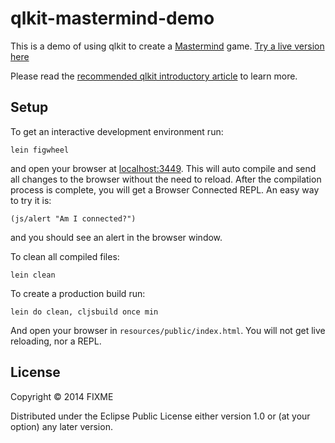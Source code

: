 # qlkit-mastermind-demo

This is a demo of using qlkit to create a [Mastermind](https://en.wikipedia.org/wiki/Mastermind_(board_game)) game. [Try a live version here](https://forward-blockchain.github.io/qlkit-mastermind-demo/index.html)

Please read the [recommended qlkit introductory article](https://medium.com/p/79b7b118ddac) to learn more.

## Setup

To get an interactive development environment run:

    lein figwheel

and open your browser at [localhost:3449](http://localhost:3449/).
This will auto compile and send all changes to the browser without the
need to reload. After the compilation process is complete, you will
get a Browser Connected REPL. An easy way to try it is:

    (js/alert "Am I connected?")

and you should see an alert in the browser window.

To clean all compiled files:

    lein clean

To create a production build run:

    lein do clean, cljsbuild once min

And open your browser in `resources/public/index.html`. You will not
get live reloading, nor a REPL. 

## License

Copyright © 2014 FIXME

Distributed under the Eclipse Public License either version 1.0 or (at your option) any later version.
